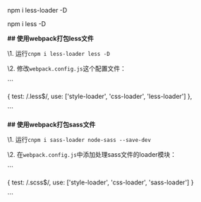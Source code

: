 npm i less-loader  -D

npm i less -D





**## 使用webpack打包less文件**

\1. 运行`cnpm i less-loader less -D`

\2. 修改`webpack.config.js`这个配置文件：

\```

{ test: /\.less$/, use: ['style-loader', 'css-loader', 'less-loader'] },

\```

**## 使用webpack打包sass文件**

\1. 运行`cnpm i sass-loader node-sass --save-dev`

\2. 在`webpack.config.js`中添加处理sass文件的loader模块：

\```

{ test: /\.scss$/, use: ['style-loader', 'css-loader', 'sass-loader'] }

\```